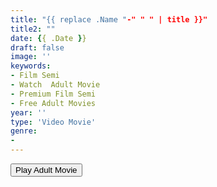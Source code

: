 ```yaml
---
title: "{{ replace .Name "-" " " | title }}"
title2: ""
date: {{ .Date }}
draft: false
image: ''
keywords:
- Film Semi 
- Watch  Adult Movie
- Premium Film Semi
- Free Adult Movies 
year: ''
type: 'Video Movie'
genre:
- 
---
```


<div class="d-g gg-5 ai-c">
<button onclick="window.open('?ero=','_blank')">Play Adult Movie</button>
</div>